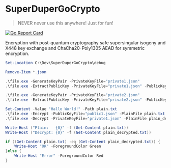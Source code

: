 # SuperDuperGoCrypto

> NEVER never use this anywhere! Just for fun!

[![Go Report Card](https://goreportcard.com/badge/github.com/dhcgn/SuperDuperGoCrypto)](https://goreportcard.com/report/github.com/dhcgn/SuperDuperGoCrypto)

Encryption with post-quantum cryptography safe supersingular isogeny and X448 key exchange and ChaCha20-Poly1305 AEAD for symmetric  encryption.

```powershell
Set-Location C:\Dev\SuperDuperGoCrypto\debug

Remove-Item *.json

.\file.exe -GenerateKeyPair -PrivateKeyFile="private1.json"
.\file.exe -ExtractPublicKey -PrivateKeyFile="private1.json" -PublicKeyFile="public1.json"

.\file.exe -GenerateKeyPair -PrivateKeyFile="private2.json"
.\file.exe -ExtractPublicKey -PrivateKeyFile="private2.json" -PublicKeyFile="public2.json"

Set-Content -Value "Hallo World!" -Path plain.txt
.\file.exe -Encrypt -PublicKeyFile="public1.json" -PlainFile plain.txt -CipherFile cipher.json
.\file.exe -Decrypt -PrivateKeyFile="private1.json" -PlainFile plain_decrypted.txt -CipherFile cipher.json

Write-Host ("Plain:   {0}" -f (Get-Content plain.txt))
Write-Host ("Decrypt: {0}" -f (Get-Content plain_decrypted.txt))

if ((Get-Content plain.txt) -eq (Get-Content plain_decrypted.txt)) {
    Write-Host "OK" -ForegroundColor Green
}else {
    Write-Host "Error" -ForegroundColor Red
}
```
